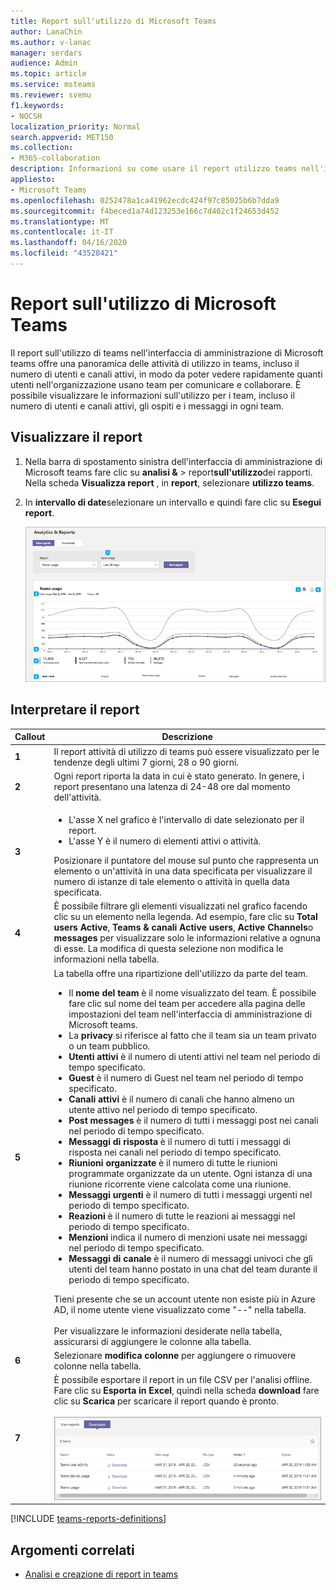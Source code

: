 ```yaml
---
title: Report sull'utilizzo di Microsoft Teams
author: LanaChin
ms.author: v-lanac
manager: serdars
audience: Admin
ms.topic: article
ms.service: msteams
ms.reviewer: svemu
f1.keywords:
- NOCSH
localization_priority: Normal
search.appverid: MET150
ms.collection:
- M365-collaboration
description: Informazioni su come usare il report utilizzo teams nell'interfaccia di amministrazione di Microsoft teams per ottenere una panoramica delle attività dei team nell'organizzazione.
appliesto:
- Microsoft Teams
ms.openlocfilehash: 0252478a1ca41962ecdc424f97c85025b6b7dda9
ms.sourcegitcommit: f4beced1a74d123253e166c7d402c1f24653d452
ms.translationtype: MT
ms.contentlocale: it-IT
ms.lasthandoff: 04/16/2020
ms.locfileid: "43528421"
---
```

# <a name="microsoft-teams-usage-report"></a>Report sull'utilizzo di Microsoft Teams

Il report sull'utilizzo di teams nell'interfaccia di amministrazione di Microsoft teams offre una panoramica delle attività di utilizzo in teams, incluso il numero di utenti e canali attivi, in modo da poter vedere rapidamente quanti utenti nell'organizzazione usano team per comunicare e collaborare. È possibile visualizzare le informazioni sull'utilizzo per i team, incluso il numero di utenti e canali attivi, gli ospiti e i messaggi in ogni team.

## <a name="view-the-report"></a>Visualizzare il report

1. Nella barra di spostamento sinistra dell'interfaccia di amministrazione di Microsoft teams fare clic su **analisi &** > report**sull'utilizzo**dei rapporti. Nella scheda **Visualizza report** , in **report**, selezionare **utilizzo teams**.
2. In **intervallo di date**selezionare un intervallo e quindi fare clic su **Esegui report**.

    ![Screenshot del report utilizzo teams nell'interfaccia di amministrazione di teams con callout](../media/teams-reports-teams-usage-with-callouts.png "Screenshot del report utilizzo teams nell'interfaccia di amministrazione di teams con callout")

## <a name="interpret-the-report"></a>Interpretare il report

|Callout |Descrizione  |
|--------|-------------|
|**1**   |Il report attività di utilizzo di teams può essere visualizzato per le tendenze degli ultimi 7 giorni, 28 o 90 giorni. |
|**2**   |Ogni report riporta la data in cui è stato generato. In genere, i report presentano una latenza di 24-48 ore dal momento dell'attività. |
|**3**   |<ul><li>L'asse X nel grafico è l'intervallo di date selezionato per il report.</li> <li> L'asse Y è il numero di elementi attivi o attività.</li> </ul>Posizionare il puntatore del mouse sul punto che rappresenta un elemento o un'attività in una data specificata per visualizzare il numero di istanze di tale elemento o attività in quella data specificata.|
|**4**   |È possibile filtrare gli elementi visualizzati nel grafico facendo clic su un elemento nella legenda. Ad esempio, fare clic su **Total users Active**, **Teams & canali Active users**, **Active Channels**o **messages** per visualizzare solo le informazioni relative a ognuna di esse. La modifica di questa selezione non modifica le informazioni nella tabella. |
|**5**   |La tabella offre una ripartizione dell'utilizzo da parte del team. <ul><li>Il **nome del team** è il nome visualizzato del team. È possibile fare clic sul nome del team per accedere alla pagina delle impostazioni del team nell'interfaccia di amministrazione di Microsoft teams. </li> <li>La **privacy** si riferisce al fatto che il team sia un team privato o un team pubblico.</li> <li>**Utenti attivi** è il numero di utenti attivi nel team nel periodo di tempo specificato.</li><li>**Guest** è il numero di Guest nel team nel periodo di tempo specificato.</li> <li>**Canali attivi** è il numero di canali che hanno almeno un utente attivo nel periodo di tempo specificato.</li> <li>**Post messages** è il numero di tutti i messaggi post nei canali nel periodo di tempo specificato.</li> <li>**Messaggi di risposta** è il numero di tutti i messaggi di risposta nei canali nel periodo di tempo specificato.</li> <li>**Riunioni organizzate** è il numero di tutte le riunioni programmate organizzate da un utente. Ogni istanza di una riunione ricorrente viene calcolata come una riunione.</li><li>**Messaggi urgenti** è il numero di tutti i messaggi urgenti nel periodo di tempo specificato.</li><li>**Reazioni** è il numero di tutte le reazioni ai messaggi nel periodo di tempo specificato.</li><li>**Menzioni** indica il numero di menzioni usate nei messaggi nel periodo di tempo specificato.</li><li>**Messaggi di canale** è il numero di messaggi univoci che gli utenti del team hanno postato in una chat del team durante il periodo di tempo specificato.</li> </li> </ul>Tieni presente che se un account utente non esiste più in Azure AD, il nome utente viene visualizzato come "--" nella tabella. <br><br>Per visualizzare le informazioni desiderate nella tabella, assicurarsi di aggiungere le colonne alla tabella. |
|**6**   |Selezionare **modifica colonne** per aggiungere o rimuovere colonne nella tabella.|
|**7**   |È possibile esportare il report in un file CSV per l'analisi offline. Fare clic su **Esporta in Excel**, quindi nella scheda **download** fare clic su **Scarica** per scaricare il report quando è pronto.<br><br>![Screenshot della scheda download che mostra i report esportati da scaricare](../media/teams-reports-export-to-csv.png)|

[!INCLUDE [teams-reports-definitions](../includes/teams-reports-definitions.md)]

## <a name="related-topics"></a>Argomenti correlati

- [Analisi e creazione di report in teams](teams-reporting-reference.md)
